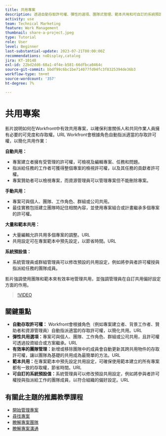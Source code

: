 ```yaml
---
title: 共用專案
description: 透過自動存取許可權、彈性的選項、團隊式管理、範本共用和可自訂的系統預設來簡化Workfront中的專案共用，進而簡化協同合作。
activity: use
team: Technical Marketing
feature: Work Management
thumbnail: share-a-project.jpeg
type: Tutorial
role: User
level: Beginner
last-substantial-update: 2023-07-21T00:00:00Z
recommendations: noDisplay,catalog
jira: KT-10148
exl-id: 22bd2dd6-68a1-4f4e-b581-66dfbca0464c
source-git-commit: bbdf99c6bc1be714077fd94fc3f8325394de36b3
workflow-type: tm+mt
source-wordcount: '357'
ht-degree: 7%

---
```


# 共用專案

影片說明如何在Workfront中有效共用專案，以確保利害關係人和共同作業人員擁有必要的可見度和存取權。&#x200B;URL Workfront會根據角色自動指派適當的存取許可權，以簡化共用作業：

**自動共用：**
* 專案建立者擁有受管理的許可權，可檢視及編輯專案、任務和問題。
* 指派給任務的工作者可獲得整個專案的檢視許可權，以及其任務的貢獻者許可權。
* 專案贊助者可以檢視專案，而資源管理員可以管理專案但不能刪除專案。

**手動共用：**
* 專案可與個人、團隊、工作角色、群組或公司共用。
* 最佳實務包括建立團隊時記住相關內容，並使用專案組合或計畫繼承多個專案的許可權。

**大量和範本共用：**
* 大量編輯允許共用多個專案的調整。&#x200B;URL
* 共用設定可在專案範本中預先設定，以節省時間。&#x200B;URL

**系統預設值：**
* 系統管理員或群組管理員可以修改預設的共用設定，例如將參與者許可權授與指派給任務的團隊成員。

影片強調使用團隊和範本來有效率地管理共用，並強調管理員在自訂共用偏好設定方面的作用。

>[!VIDEO](https://video.tv.adobe.com/v/3418904/?quality=12&learn=on&enablevpops=1)

## 關鍵重點

* **自動存取許可權：** Workfront會根據角色（例如專案建立者、背景工作者、贊助者和資源管理員）自動指派適當的存取許可權，以簡化共用。&#x200B;URL
* **彈性共用選項：**&#x200B;專案可與個人、團隊、工作角色、群組或公司共用，且許可權可透過投資組合或方案繼承。&#x200B;URL
* **有效率的團隊管理：**&#x200B;新增或移除團隊中的成員會自動更新其跨共用物件的存取許可權，讓以團隊為基礎的共用成為最簡單的方法。&#x200B;URL
* **範本共用：**&#x200B;在專案範本中預先設定共用設定，可確保使用範本建立的所有專案都有一致的存取權，節省時間。&#x200B;URL
* **可自訂的系統預設值：**&#x200B;系統管理員可以修改預設共用設定，例如將參與者許可權授與指派給工作的團隊成員，以符合組織的偏好設定。&#x200B;URL


## 有關此主題的推薦教學課程

* [開始管理專案](/help/manage-work/projects/getting-started-manage-a-project.md)
* [尋找專案](/help/manage-work/projects/find-projects.md)
* [瞭解專案團隊](/help/manage-work/projects/understand-the-project-team.md)
* [瞭解專案溝通](/help/manage-work/projects/understand-project-communication.md)

